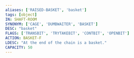 ```yaml
---
aliases: ['RAISED-BASKET', 'basket']
tags: [object]
IN: SHAFT-ROOM
SYNONYM: ['CAGE', 'DUMBWAITER', 'BASKET']
DESC: "basket"
FLAGS: ['TRANSBIT', 'TRYTAKEBIT', 'CONTBIT', 'OPENBIT']
ACTION: BASKET-F
LDESC: "At the end of the chain is a basket."
CAPACITY: 50
---
```

